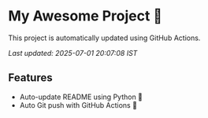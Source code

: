 # My Awesome Project 🚀

This project is automatically updated using GitHub Actions.

_Last updated: 2025-07-01 20:07:08 IST_

## Features
- Auto-update README using Python 🐍
- Auto Git push with GitHub Actions 🤖
